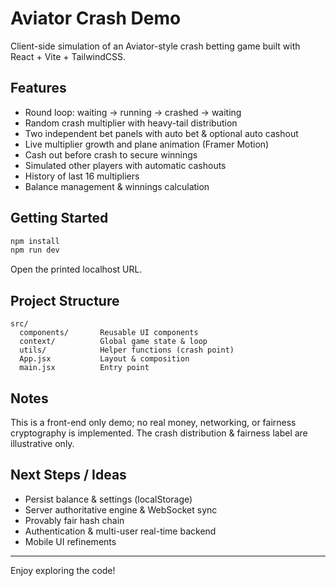 # Aviator Crash Demo

Client-side simulation of an Aviator-style crash betting game built with React + Vite + TailwindCSS.

## Features
- Round loop: waiting -> running -> crashed -> waiting
- Random crash multiplier with heavy-tail distribution
- Two independent bet panels with auto bet & optional auto cashout
- Live multiplier growth and plane animation (Framer Motion)
- Cash out before crash to secure winnings
- Simulated other players with automatic cashouts
- History of last 16 multipliers
- Balance management & winnings calculation

## Getting Started

```bash
npm install
npm run dev
```

Open the printed localhost URL.

## Project Structure
```
src/
  components/       Reusable UI components
  context/          Global game state & loop
  utils/            Helper functions (crash point)
  App.jsx           Layout & composition
  main.jsx          Entry point
```

## Notes
This is a front-end only demo; no real money, networking, or fairness cryptography is implemented. The crash distribution & fairness label are illustrative only.

## Next Steps / Ideas
- Persist balance & settings (localStorage)
- Server authoritative engine & WebSocket sync
- Provably fair hash chain
- Authentication & multi-user real-time backend
- Mobile UI refinements

---
Enjoy exploring the code!
